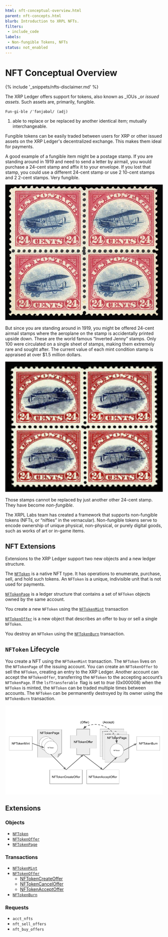 ```yaml
---
html: nft-conceptual-overview.html
parent: nft-concepts.html
blurb: Introduction to XRPL NFTs.
filters:
 - include_code
labels:
 - Non-fungible Tokens, NFTs
status: not_enabled
---
```


# NFT Conceptual Overview
{% include '_snippets/nfts-disclaimer.md' %}

The XRP Ledger offers support for tokens, also known as _IOUs _or _issued assets_. Such assets are, primarily, fungible.


    Fun·gi·ble /ˈfənjəbəl/ (adj)



1. able to replace or be replaced by another identical item; mutually interchangeable.

Fungible tokens can be easily traded between users for XRP or other issued assets on the XRP Ledger's decentralized exchange. This makes them ideal for payments.


A good example of a fungible item might be a postage stamp. If you are standing around in 1919 and need to send a letter by airmail, you would purchase a 24-cent stamp and affix it to your envelope. If you lost that stamp, you could use a different 24-cent stamp or use 2 10-cent stamps and 2 2-cent stamps. Very fungible.

![Jenny Stamps](img/nft-concepts1.png "Jenny Stamps")

But since you are standing around in 1919, you might be offered 24-cent airmail stamps where the aeroplane on the stamp is accidentally printed upside down. These are the world famous “Inverted Jenny” stamps. Only 100 were circulated on a single sheet of stamps, making them extremely rare and sought after. The current value of each mint condition stamp is appraised at over $1.5 million dollars.

![Jenny Stamps](img/nft-concepts2.png "Jenny Stamps")


Those stamps cannot be replaced by just another other 24-cent stamp. They have become _non-fungible_.

The XRPL Labs team has created a framework that supports non-fungible tokens (NFTs, or “nifties” in the vernacular).  Non-fungible tokens serve to encode ownership of unique physical, non-physical, or purely digital goods, such as works of art or in-game items.


## NFT Extensions

Extensions to the XRP Ledger support two new objects and a new ledger structure.

The <code>[NFToken](references/protocol-reference/ledger-data/ledger-object-types/nftoken.html)</code> is a native NFT type. It has operations to enumerate, purchase, sell, and hold such tokens. An <code>NFToken</code> is a unique, indivisible unit that is not used for payments.

<code>[NFTokenPage](references/protocol-reference/ledger-data/ledger-object-types/nftokenpage.html)</code> is a ledger structure that contains a set of <code>NFToken</code> objects owned by the same account.

You create a new `NFToken` using the <code>[NFTokenMint](references/protocol-reference/ledger-data/ledger-object-types/nftokenmint.html)</code> transaction

<code>[NFTokenOffer](references/protocol-reference/ledger-data/ledger-object-types/nftokenoffer.html)</code> is a new object that describes an offer to buy or sell a single <code>NFToken</code>.

You destroy an `NFToken` using the <code>[NFTokenBurn](references/protocol-reference/ledger-data/ledger-object-types/nftokenburn.html)</code> transaction.


## `NFToken` Lifecycle

You create a NFT using the `NFTokenMint` transaction. The `NFToken` lives on the `NFTokenPage` of the issuing account. You can create an `NFTokenOffer` to sell the `NFToken`, creating an entry to the XRP Ledger. Another account can accept the `NFTokenOffer`, transferring the `NFToken` to the accepting account’s `NFTokenPage`. If the `lsfTransferable `flag is set to _true_ (0x000008) when the `NFToken` is minted, the `NFToken` can be traded multiple times between accounts. The `NFToken` can be permanently destroyed by its owner using the `NFTokenBurn` transaction.

![The NFT Lifecycle](img/nft-lifecycle.png "NFT Lifecycle Image")



## Extensions


### Objects



* <code>[NFToken](references/protocol-reference/ledger-data/ledger-object-types/nftoken.html)</code>
* <code>[NFTokenOffer](references/protocol-reference/ledger-data/ledger-object-types/nftokenoffer.html)</code>
* <code>[NFTokenPage](references/protocol-reference/ledger-data/ledger-object-types/nftokenpage.html)</code>


### Transactions



* <code>[NFTokenMint](references/protocol-reference/transactions/transaction-types/nftokenmint.html)</code>
* <code>[NFTokenOffer](references/protocol-reference/transactions/transaction-types/nftokenoffer.html)</code>
    * [NFTokenCreateOffer](references/protocol-reference/transactions/transaction-types/nftokencreateoffer.html)
    * [NFTokenCancelOffer](references/protocol-reference/transactions/transaction-types/nftokencanceloffer.html)
    * [NFTokenAcceptOffer](references/protocol-reference/transactions/transaction-types/nftokenacceptoffer.html)
* <code>[NFTokenBurn](references/protocol-reference/transactions/transaction-types/nftokenburn.html)</code>


### Requests



* `acct_nfts`
* `nft_sell_offers`
* `nft_buy_offers`
